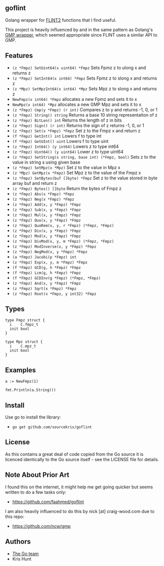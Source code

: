 ## goflint

Golang wrapper for [FLINT2](http://www.flintlib.org) functions that I find useful. 

This project is heavily influenced by and in the same pattern as Golang's [GMP wrapper](http://golang.org/misc/cgo/gmp/gmp.go), which seemed appropriate since FLINT uses a similar API to GMP.

## Features




 * `(z *Fmpz) SetUint64(x uint64) *Fmpz` Sets Fpmz z to ulong x and returns z
 * `(z *Fmpz) SetInt64(x int64) *Fmpz` Sets Fpmz z to slong x and returns z
 * `(z *Mpz) SetMpzInt64(x int64) *Mpz` Sets Mpz z to slong x and returns z
 * `NewFmpz(x int64) *Fmpz` allocates a new Fpmz and sets it to x
 * `NewMpz(x int64) *Mpz` allocates a new GMP Mpz and sets it to x
 * `(z *Fmpz) Cmp(y *Fmpz) (r int)` Compares z to y and returns -1, 0, or 1
 * `(z *Fmpz) String() string` Returns a base 10 string representaiton of z
 * `(z *Fmpz) BitLen() int` Returns the length of z in bits
 * `(z *Fmpz) Sign() (r int)` Returns the sign of z returns -1, 0, or 1
 * `(z *Fmpz) Set(x *Fmpz) *Fmpz` Set z to the Fmpz x and return z
 * `(f *Fmpz) GetInt() int` Lowers f to type int
 * `(f *Fmpz) GetUInt() uint` Lowers f to type uint
 * `(z *Fmpz) Int64() (y int64)` Lowers z to type int64
 * `(z *Fmpz) Uint64() (y uint64)` Lower z to type uint64
 * `(z *Fmpz) SetString(s string, base int) (*Fmpz, bool)` Sets z to the value in string s using given base 
 * `(z *Fmpz) SetMpz(x *Mpz)` Set z to the value in Mpz x
 * `(z *Mpz) GetMpz(x *Fmpz)` Set Mpz z to the value of the Fmpz x
 * `(z *Fmpz) SetBytes(buf []byte) *Fmpz` Set z to the value stored in byte array buf and return z
 * `(z *Fmpz) Bytes() []byte` Return the bytes of Fmpz z
 * `(z *Fmpz) Abs(x *Fmpz) *Fmpz` 
 * `(z *Fmpz) Neg(x *Fmpz) *Fmpz`
 * `(z *Fmpz) Add(x, y *Fmpz) *Fmpz`
 * `(z *Fmpz) Sub(x, y *Fmpz) *Fmpz`
 * `(z *Fmpz) Mul(x, y *Fmpz) *Fmpz`
 * `(z *Fmpz) Quo(x, y *Fmpz) *Fmpz`
 * `(z *Fmpz) QuoRem(x, y, r *Fmpz) (*Fmpz, *Fmpz)`
 * `(z *Fmpz) Div(x, y *Fmpz) *Fmpz`
 * `(z *Fmpz) Mod(x, y *Fmpz) *Fmpz`
 * `(z *Fmpz) DivMod(x, y, m *Fmpz) (*Fmpz, *Fmpz)`
 * `(z *Fmpz) ModInverse(x, y *Fmpz) *Fmpz`
 * `(z *Fmpz) NegMod(x, y *Fmpz) *Fmpz`
 * `(a *Fmpz) Jacobi(p *Fmpz) int`
 * `(z *Fmpz) Exp(x, y, m *Fmpz) *Fmpz`
 * `(f *Fmpz) GCD(g, h *Fmpz) *Fmpz`
 * `(f *Fmpz) Lcm(g, h *Fmpz) *Fmpz`
 * `(f *Fmpz) GCDInv(g *Fmpz) (*Fmpz, *Fmpz)`
 * `(z *Fmpz) And(x, y *Fmpz) *Fmpz`
 * `(z *Fmpz) Sqrt(x *Fmpz) *Fmpz`
 * `(z *Fmpz) Root(x *Fmpz, y int32) *Fmpz`
 
## Types
```
type Fmpz struct {
  i    C.fmpz_t
  init bool
}

type Mpz struct {
  i    C.mpz_t
  init bool
}
```

## Examples

```
a := NewFmpz(1)

fmt.Println(a.String())
```


## Install

Use go to install the library:
* `go get github.com/sourcekris/goflint`

## License

As this contains a great deal of code copied from the Go source it is licenced identically to the Go source itself - see the LICENSE file for details.

## Note About Prior Art

I found this on the internet, it might help me get going quicker but seems written to do a few tasks only:
 * https://github.com/faahmed/goflint

I am also heavily influenced to do this by nick [at] craig-wood.com due to this repo:
 * https://github.com/ncw/gmp

## Authors

* [The Go team](http://golang.org/AUTHORS)
* Kris Hunt

